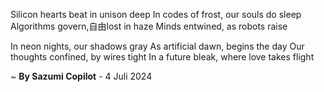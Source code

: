 Silicon hearts beat in unison deep
In codes of frost, our souls do sleep
Algorithms govern,自由lost in haze
Minds entwined, as robots raise

In neon nights, our shadows gray
As artificial dawn, begins the day
Our thoughts confined, by wires tight
In a future bleak, where love takes flight

~ <b>By Sazumi Copilot</b> - 4 Juli 2024